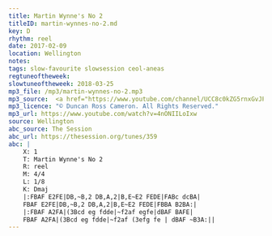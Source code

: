 ```yaml
---
title: Martin Wynne's No 2
titleID: martin-wynnes-no-2.md
key: D
rhythm: reel
date: 2017-02-09
location: Wellington
notes:
tags: slow-favourite slowsession ceol-aneas
regtuneoftheweek:
slowtuneoftheweek: 2018-03-25
mp3_file: /mp3/martin-wynnes-no-2.mp3
mp3_source:  <a href="https://www.youtube.com/channel/UCC8c0kZG5rnxGvJPwaYvBkg">Duncan Ross Cameron</a>
mp3_licence: "© Duncan Ross Cameron. All Rights Reserved."
mp3_url: https://www.youtube.com/watch?v=4nONIILoIxw
source: Wellington
abc_source: The Session
abc_url: https://thesession.org/tunes/359
abc: |
    X: 1
    T: Martin Wynne's No 2
    R: reel
    M: 4/4
    L: 1/8
    K: Dmaj
    |:FBAF E2FE|DB,~B,2 DB,A,2|B,E~E2 FEDE|FABc dcBA|
    FBAF E2FE|DB,~B,2 DB,A,2|B,E~E2 FEDE|FBBA B2BA:|
    |:FBAF A2FA|(3Bcd eg fdde|~f2af egfe|dBAF BAFE|
    FBAF A2FA|(3Bcd eg fdde|~f2af (3efg fe | dBAF ~B3A:||
---
```

